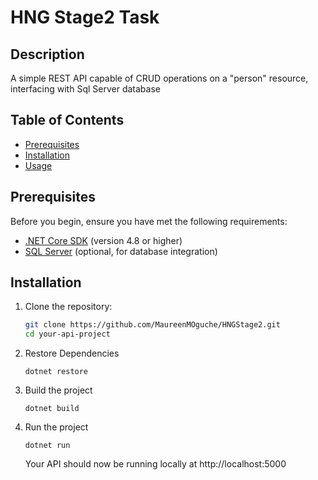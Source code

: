# HNG Stage2 Task
## Description
A simple REST API capable of CRUD operations on a "person" resource, interfacing with Sql Server database

## Table of Contents
- [Prerequisites](#prerequisites)
- [Installation](#installation)
- [Usage](#Usage)

## Prerequisites

Before you begin, ensure you have met the following requirements:

- [.NET Core SDK](https://dotnet.microsoft.com/download/dotnet) (version 4.8 or higher)
- [SQL Server](https://www.microsoft.com/en-us/sql-server/sql-server-downloads) (optional, for database integration)

## Installation
1. Clone the repository:

   ```bash
   git clone https://github.com/MaureenMOguche/HNGStage2.git
   cd your-api-project
   ```
2. Restore Dependencies
   ```
   dotnet restore
   ```
3. Build the project
   ```
   dotnet build
   ```
4. Run the project
   ```
   dotnet run
   ```
   Your API should now be running locally at http://localhost:5000

